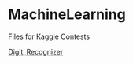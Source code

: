 # MachineLearning

Files for Kaggle Contests

[Digit_Recognizer](https://github.com/szuying-yang/MachineLearning/tree/master/Kaggle_Digit_Recognizer)
